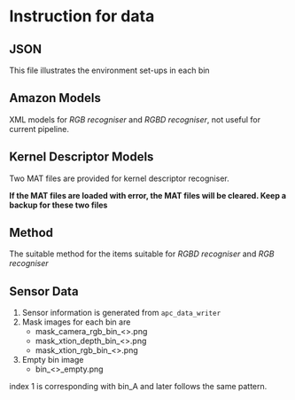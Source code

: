 # Instruction for data

## JSON

This file illustrates the environment set-ups in each bin

## Amazon Models

XML models for *RGB recogniser* and *RGBD recogniser*, not useful for current pipeline.

## Kernel Descriptor Models

Two MAT files are provided for kernel descriptor recogniser. 

**If the MAT files are loaded with error, the MAT files will be cleared. Keep a backup for these two files**

## Method

The suitable method for the items suitable for *RGBD recogniser* and *RGB recogniser*

## Sensor Data

1. Sensor information is generated from `apc_data_writer`
2. Mask images for each bin are
	* mask_camera_rgb_bin_<>.png
	* mask_xtion_depth_bin_<>.png
	* mask_xtion_rgb_bin_<>.png
3. Empty bin image
	* bin_<>_empty.png

index 1 is corresponding with bin_A and later follows the same pattern.
